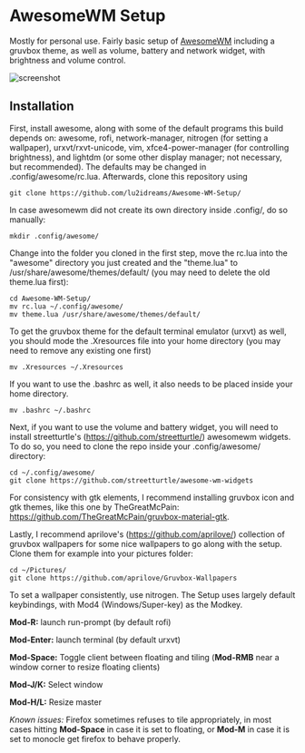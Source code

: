 # AwesomeWM Setup

Mostly for personal use. Fairly basic setup of [AwesomeWM](https://github.com/awesomeWM/awesome) including a gruvbox theme, as well as volume, battery and network widget, with brightness and volume control. 

![screenshot](https://user-images.githubusercontent.com/87900554/164675021-235601ae-1705-465f-a363-1f1940bfcd17.png)

## Installation

First, install awesome, along with some of the default programs this build depends on: awesome, rofi, network-manager, nitrogen (for setting a wallpaper), urxvt/rxvt-unicode, vim, xfce4-power-manager (for controlling brightness), and lightdm (or some other display manager; not necessary, but recommended). The defaults may be changed in .config/awesome/rc.lua. Afterwards, clone this repository using

```git clone https://github.com/lu2idreams/Awesome-WM-Setup/```

In case awesomewm did not create its own directory inside .config/, do so manually:

```mkdir .config/awesome/```

Change into the folder you cloned in the first step, move the rc.lua into the "awesome" directory you just created and the "theme.lua" to /usr/share/awesome/themes/default/ (you may need to delete the old theme.lua first):

```
cd Awesome-WM-Setup/
mv rc.lua ~/.config/awesome/
mv theme.lua /usr/share/awesome/themes/default/

```
To get the gruvbox theme for the default terminal emulator (urxvt) as well, you should mode the .Xresources file into your home directory (you may need to remove any existing one first)

```mv .Xresources ~/.Xresources```

If you want to use the .bashrc as well, it also needs to be placed inside your home directory.

```mv .bashrc ~/.bashrc```

Next, if you want to use the volume and battery widget, you will need to install streetturtle's (https://github.com/streetturtle/) awesomewm widgets. To do so, you need to clone the repo inside your .config/awesome/ directory:

```
cd ~/.config/awesome/
git clone https://github.com/streetturtle/awesome-wm-widgets

```

For consistency with gtk elements, I recommend installing gruvbox icon and gtk themes, like this one by TheGreatMcPain: https://github.com/TheGreatMcPain/gruvbox-material-gtk. 

Lastly, I recommend aprilove's (https://github.com/aprilove/) collection of gruvbox wallpapers for some nice wallpapers to go along with the setup. Clone them for example into your pictures folder:

```
cd ~/Pictures/
git clone https://github.com/aprilove/Gruvbox-Wallpapers

```

To set a wallpaper consistently, use nitrogen. The Setup uses largely default keybindings, with Mod4 (Windows/Super-key) as the Modkey.

**Mod-R:** launch run-prompt (by default rofi)

**Mod-Enter:** launch terminal (by default urxvt)

**Mod-Space:** Toggle client between floating and tiling (**Mod-RMB** near a window corner to resize floating clients)

**Mod-J/K:** Select window

**Mod-H/L:** Resize master

*Known issues:* Firefox sometimes refuses to tile appropriately, in most cases hitting **Mod-Space** in case it is set to floating, or **Mod-M** in case it is set to monocle get firefox to behave properly.
